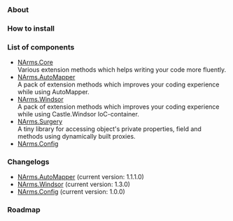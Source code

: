 ### About

### How to install

### List of components

*  [NArms.Core](https://github.com/Eskat0n/NArms/tree/master/src/NArms.Core)  
Various extension methods which helps writing your code more fluently.
*  [NArms.AutoMapper](https://github.com/Eskat0n/NArms/tree/master/src/NArms.AutoMapper)  
A pack of extension methods which improves your coding experience while using AutoMapper.
*  [NArms.Windsor](https://github.com/Eskat0n/NArms/tree/master/src/NArms.Windsor)  
A pack of extension methods which improves your coding experience while using Castle.Windsor IoC-container.
*  [NArms.Surgery](https://github.com/Eskat0n/NArms/tree/master/src/NArms.Surgery)  
A tiny library for accessing object's private properties, field and methods using dynamically built proxies.
*  [NArms.Config](https://github.com/Eskat0n/NArms/tree/master/src/NArms.BunkerBuster)  


### Changelogs

*  [NArms.AutoMapper](https://github.com/Eskat0n/NArms/blob/master/src/NArms.AutoMapper/CHANGELOG.md) (current version: 1.1.1.0)
*  [NArms.Windsor](https://github.com/Eskat0n/NArms/blob/master/src/NArms.Windsor/CHANGELOG.md) (current version: 1.3.0)
*  [NArms.Config](https://github.com/Eskat0n/NArms/blob/master/src/NArms.BunkerBuster/CHANGELOG.md) (current version: 1.0.0)

### Roadmap